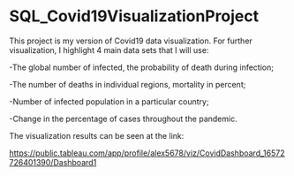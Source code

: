 # SQL_Covid19VisualizationProject

This project is my version of Covid19 data visualization.
For further visualization, I highlight 4 main data sets that I will use:

-The global number of infected, the probability of death during infection;

-The number of deaths in individual regions, mortality in percent;

-Number of infected population in a particular country;

-Change in the percentage of cases throughout the pandemic.

The visualization results can be seen at the link: 

https://public.tableau.com/app/profile/alex5678/viz/CovidDashboard_16572726401390/Dashboard1
